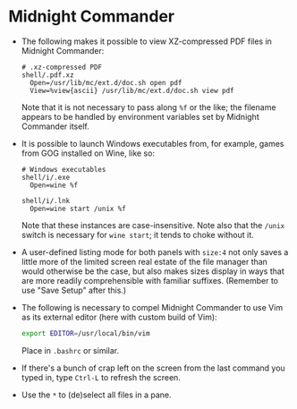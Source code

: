 # Midnight Commander

* The following makes it possible to view XZ-compressed PDF files in Midnight
Commander:

    ```
    # .xz-compressed PDF
    shell/.pdf.xz
      Open=/usr/lib/mc/ext.d/doc.sh open pdf
      View=%view{ascii} /usr/lib/mc/ext.d/doc.sh view pdf
    ```
   
    Note that it is not necessary to pass along `%f` or the like; the filename
    appears to be handled by environment variables set by Midnight Commander
    itself.

* It is possible to launch Windows executables from, for example, games from
GOG installed on Wine, like so:

    ```
    # Windows executables
    shell/i/.exe
      Open=wine %f
    
    shell/i/.lnk
      Open=wine start /unix %f
    ```

    Note that these instances are case-insensitive. Note also that the `/unix`
    switch is necessary for `wine start`; it tends to choke without it.

* A user-defined listing mode for both panels with `size:4` not only saves a
little more of the limited screen real estate of the file manager than would
otherwise be the case, but also makes sizes display in ways that are more
readily comprehensible with familiar suffixes. (Remember to use "Save Setup"
after this.)

* The following is necessary to compel Midnight Commander to use Vim as its
external editor (here with custom build of Vim):

    ```bash
    export EDITOR=/usr/local/bin/vim
    ```

    Place in `.bashrc` or similar.

* If there's a bunch of crap left on the screen from the last command you typed
in, type `Ctrl-L` to refresh the screen.
* Use the `*` to (de)select all files in a pane.
